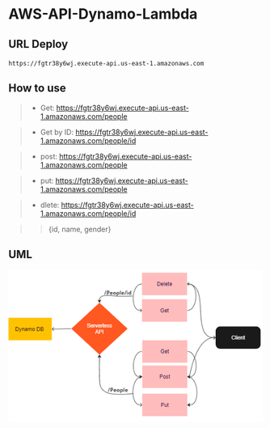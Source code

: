 # AWS-API-Dynamo-Lambda


## URL Deploy
	https://fgtr38y6wj.execute-api.us-east-1.amazonaws.com

## How to use

> * Get: https://fgtr38y6wj.execute-api.us-east-1.amazonaws.com/people

> *	Get by ID: https://fgtr38y6wj.execute-api.us-east-1.amazonaws.com/people/id

> *	post: https://fgtr38y6wj.execute-api.us-east-1.amazonaws.com/people

> *	put: https://fgtr38y6wj.execute-api.us-east-1.amazonaws.com/people

> *	dlete: https://fgtr38y6wj.execute-api.us-east-1.amazonaws.com/people/id

>> {id,
    name,
    gender}

## UML 
![UML](<Screenshot 2023-07-27 024921.png>)